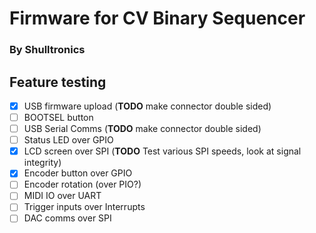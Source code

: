 Firmware for CV Binary Sequencer
================================
### By Shulltronics

## Feature testing
- [X] USB firmware upload (**TODO** make connector double sided)
- [ ] BOOTSEL button
- [ ] USB Serial Comms (**TODO** make connector double sided)
- [ ] Status LED over GPIO
- [X] LCD screen over SPI (**TODO** Test various SPI speeds, look at signal integrity)
- [X] Encoder button over GPIO
- [ ] Encoder rotation (over PIO?)
- [ ] MIDI IO over UART
- [ ] Trigger inputs over Interrupts
- [ ] DAC comms over SPI
